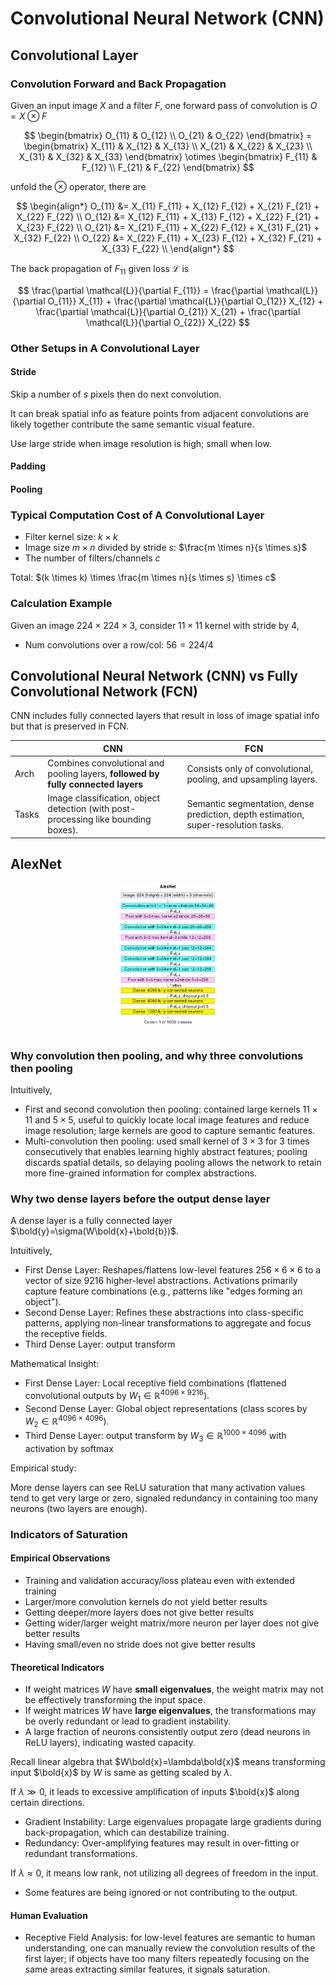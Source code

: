 # Convolutional Neural Network (CNN)

## Convolutional Layer

### Convolution Forward and Back Propagation

Given an input image $X$ and a filter $F$, one forward pass of convolution is $O = X \otimes F$

$$
\begin{bmatrix}
    O_{11} & O_{12} \\
    O_{21} & O_{22}
\end{bmatrix} =
\begin{bmatrix}
    X_{11} & X_{12} & X_{13} \\
    X_{21} & X_{22} & X_{23} \\
    X_{31} & X_{32} & X_{33}
\end{bmatrix} \otimes
\begin{bmatrix}
    F_{11} & F_{12} \\
    F_{21} & F_{22}
\end{bmatrix}
$$

unfold the $\otimes$ operator, there are

$$
\begin{align*}
O_{11} &= X_{11} F_{11} + X_{12} F_{12} + X_{21} F_{21} + X_{22} F_{22} \\
O_{12} &= X_{12} F_{11} + X_{13} F_{12} + X_{22} F_{21} + X_{23} F_{22} \\
O_{21} &= X_{21} F_{11} + X_{22} F_{12} + X_{31} F_{21} + X_{32} F_{22} \\
O_{22} &= X_{22} F_{11} + X_{23} F_{12} + X_{32} F_{21} + X_{33} F_{22} \\
\end{align*}
$$

The back propagation of $F_{11}$ given loss $\mathcal{L}$ is

$$
\frac{\partial \mathcal{L}}{\partial F_{11}} =
\frac{\partial \mathcal{L}}{\partial O_{11}} X_{11} +
\frac{\partial \mathcal{L}}{\partial O_{12}} X_{12} +
\frac{\partial \mathcal{L}}{\partial O_{21}} X_{21} +
\frac{\partial \mathcal{L}}{\partial O_{22}} X_{22}
$$

### Other Setups in A Convolutional Layer

#### Stride

Skip a number of $s$ pixels then do next convolution.

It can break spatial info as feature points from adjacent convolutions are likely together contribute the same semantic visual feature.

Use large stride when image resolution is high; small when low.

#### Padding

#### Pooling

### Typical Computation Cost of A Convolutional Layer

* Filter kernel size: $k \times k$
* Image size $m \times n$ divided by stride $s$: $\frac{m \times n}{s \times s}$
* The number of filters/channels $c$

Total: $(k \times k) \times \frac{m \times n}{s \times s} \times c$

### Calculation Example

Given an image $224 \times 224 \times 3$, consider $11 \times 11$ kernel with stride by $4$,

* Num convolutions over a row/col: $56=224/4$

## Convolutional Neural Network (CNN) vs Fully Convolutional Network (FCN)

CNN includes fully connected layers that result in loss of image spatial info but that is preserved in FCN.

||CNN|FCN|
|-|-|-|
|Arch|Combines convolutional and pooling layers, **followed by fully connected layers**|Consists only of convolutional, pooling, and upsampling layers.|
|Tasks|Image classification, object detection (with post-processing like bounding boxes).|Semantic segmentation, dense prediction, depth estimation, super-resolution tasks.|

## AlexNet

<div style="display: flex; justify-content: center;">
      <img src="imgs/alexnet.png" width="30%" height="60%" alt="alexnet" />
</div>
</br>

### Why convolution then pooling, and why three convolutions then pooling

Intuitively,

* First and second convolution then pooling: contained large kernels $11 \times 11$ and $5 \times 5$, useful to quickly locate local image features and reduce image resolution; large kernels are good to capture semantic features.
* Multi-convolution then pooling: used small kernel of $3 \times 3$ for 3 times consecutively that enables learning highly abstract features; pooling discards spatial details, so delaying pooling allows the network to retain more fine-grained information for complex abstractions.

### Why two dense layers before the output dense layer

A dense layer is a fully connected layer $\bold{y}=\sigma(W\bold{x}+\bold{b})$.

Intuitively,

* First Dense Layer: Reshapes/flattens low-level features $256 \times 6 \times 6$ to a vector of size $9216$ higher-level abstractions. Activations primarily capture feature combinations (e.g., patterns like "edges forming an object").
* Second Dense Layer: Refines these abstractions into class-specific patterns, applying non-linear transformations to aggregate and focus the receptive fields.
* Third Dense Layer: output transform

Mathematical Insight:

* First Dense Layer: Local receptive field combinations (flattened convolutional outputs by $W_1 \in \mathbb{R}^{4096 \times 9216}$).
* Second Dense Layer: Global object representations (class scores by $W_2 \in \mathbb{R}^{4096 \times 4096}$).
* Third Dense Layer: output transform by $W_3 \in \mathbb{R}^{1000 \times 4096}$ with activation by softmax

Empirical study:

More dense layers can see $\text{ReLU}$ saturation that many activation values tend to get very large or zero, signaled redundancy in containing too many neurons (two layers are enough).

### Indicators of Saturation

#### Empirical Observations

* Training and validation accuracy/loss plateau even with extended training
* Larger/more convolution kernels do not yield better results
* Getting deeper/more layers does not give better results
* Getting wider/larger weight matrix/more neuron per layer does not give better results
* Having small/even no stride does not give better results

#### Theoretical Indicators

* If weight matrices $W$ have **small eigenvalues**, the weight matrix may not be effectively transforming the input space.
* If weight matrices $W$ have **large eigenvalues**, the transformations may be overly redundant or lead to gradient instability.
* A large fraction of neurons consistently output zero (dead neurons in ReLU layers), indicating wasted capacity.

Recall linear algebra that $W\bold{x}=\lambda\bold{x}$ means transforming input $\bold{x}$ by $W$ is same as getting scaled by $\lambda$.

If $\lambda \gg 0$, it leads to excessive amplification of inputs $\bold{x}$ along certain directions.

* Gradient Instability: Large eigenvalues propagate large gradients during back-propagation, which can destabilize training.
* Redundancy: Over-amplifying features may result in over-fitting or redundant transformations.

If $\lambda \approx 0$, it means low rank, not utilizing all degrees of freedom in the input.

* Some features are being ignored or not contributing to the output.

#### Human Evaluation

* Receptive Field Analysis: for low-level features are semantic to human understanding, one can manually review the convolution results of the first layer; if objects have too many filters repeatedly focusing on the same areas extracting similar features, it signals saturation.

